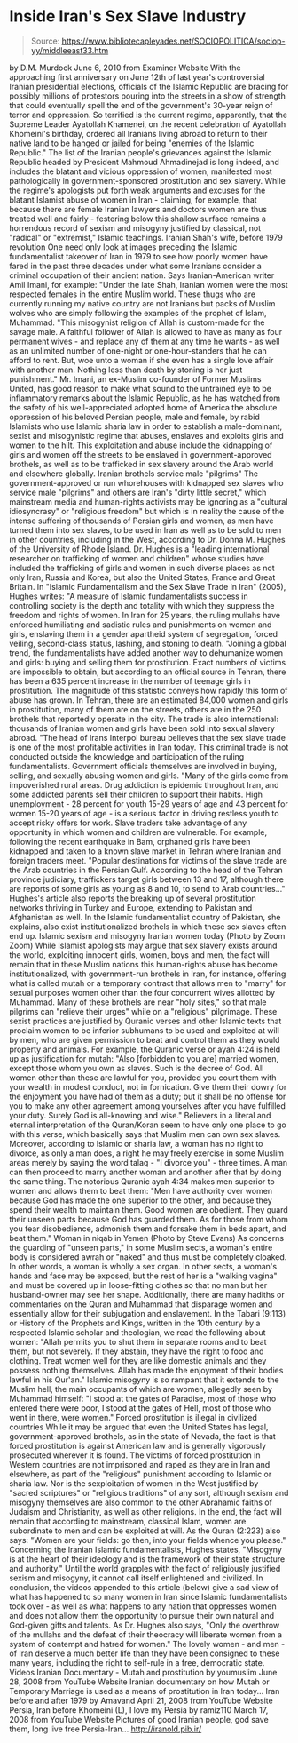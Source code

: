 # Inside Iran's Sex Slave Industry

> Source: https://www.bibliotecapleyades.net/SOCIOPOLITICA/sociop-yy/middleeast33.htm

by D.M. Murdock
June 6, 2010
from
Examiner Website
With the approaching first anniversary on June
12th of last year's controversial Iranian presidential elections, officials
of the Islamic Republic are bracing for possibly millions of protestors
pouring into the streets in a show of strength that could eventually spell
the end of the government's 30-year reign of terror and oppression.
So terrified is the current regime, apparently,
that the Supreme Leader
Ayatollah Khamenei, on the recent celebration
of Ayatollah Khomeini's birthday, ordered all Iranians living abroad to
return to their native land to be hanged or jailed for being "enemies of the
Islamic Republic."
The list of the Iranian people's grievances against the Islamic Republic
headed by President Mahmoud Ahmadinejad is long indeed, and includes
the blatant and vicious oppression of women, manifested most pathologically
in government-sponsored prostitution and sex slavery.
While the regime's apologists put forth weak arguments and excuses for the
blatant Islamist abuse of women in Iran - claiming, for example, that
because there are female Iranian lawyers and doctors women are thus treated
well and fairly - festering below this shallow surface remains a horrendous
record of sexism and misogyny justified by classical, not "radical" or
"extremist," Islamic teachings.
Iranian Shah's wife, before
1979 revolution
One need only look at images preceding the
Islamic fundamentalist takeover of Iran in 1979 to see how poorly women have
fared in the past three decades under what some Iranians consider a criminal
occupation of their ancient nation.
Says Iranian-American writer
Amil Imani,
for example:
"Under the late Shah, Iranian women were the
most respected females in the entire Muslim world. These thugs who are
currently running my native country are not Iranians but packs of Muslim
wolves who are simply following the examples of the prophet of Islam,
Muhammad.
"This misogynist religion of Allah is custom-made for the savage male. A
faithful follower of Allah is allowed to have as many as four permanent
wives - and replace any of them at any time he wants - as well as an
unlimited number of one-night or one-hour-standers that he can afford to
rent. But, woe unto a woman if she even has a single love affair with
another man. Nothing less than death by stoning is her just punishment."
Mr. Imani, an ex-Muslim co-founder of
Former
Muslims United, has good reason to make what sound to the untrained eye to
be inflammatory remarks about the Islamic Republic, as he has watched from
the safety of his well-appreciated adopted home of America the absolute
oppression of his beloved Persian people, male and female, by rabid
Islamists who use Islamic
sharia law in order to establish a male-dominant,
sexist and misogynistic regime that abuses, enslaves and exploits girls and
women to the hilt.
This exploitation and abuse include the
kidnapping of girls and women off the streets to be enslaved in
government-approved brothels, as well as to be trafficked in sex slavery
around the Arab world and elsewhere globally.
Iranian brothels
service male "pilgrims"
The government-approved or run whorehouses with kidnapped sex slaves who
service male "pilgrims" and others are Iran's "dirty little secret," which
mainstream media and human-rights activists may be ignoring as a "cultural
idiosyncrasy" or "religious freedom" but which is in reality the cause of
the intense suffering of thousands of Persian girls and women, as men have
turned them into sex slaves, to be used in Iran as well as to be sold to men
in other countries, including in the West, according to Dr. Donna M.
Hughes of the University of Rhode Island.
Dr. Hughes is a "leading international researcher on trafficking of women
and children" whose studies have included the trafficking of girls and women
in such diverse places as not only Iran, Russia and Korea, but also the
United States, France and Great Britain.
In "Islamic Fundamentalism and the Sex Slave
Trade in Iran" (2005), Hughes writes:
"A measure of Islamic fundamentalists
success in controlling society is the depth and totality with which they
suppress the freedom and rights of women. In Iran for 25 years, the
ruling mullahs have enforced humiliating and sadistic rules and
punishments on women and girls, enslaving them in a gender apartheid
system of segregation, forced veiling, second-class status, lashing, and
stoning to death.
"Joining a global trend, the fundamentalists have added another way to
dehumanize women and girls: buying and selling them for prostitution.
Exact numbers of victims are impossible to obtain, but according to an
official source in Tehran, there has been a 635 percent increase in the
number of teenage girls in prostitution.
The magnitude of this statistic conveys how
rapidly this form of abuse has grown. In Tehran, there are an estimated
84,000 women and girls in prostitution, many of them are on the streets,
others are in the 250 brothels that reportedly operate in the city. The
trade is also international: thousands of Iranian women and girls have
been sold into sexual slavery abroad.
"The head of Irans Interpol bureau believes that the sex slave trade is
one of the most profitable activities in Iran today. This criminal trade
is not conducted outside the knowledge and participation of the ruling
fundamentalists. Government officials themselves are involved in buying,
selling, and sexually abusing women and girls.
"Many of the girls come from impoverished rural areas. Drug addiction is
epidemic throughout Iran, and some addicted parents sell their children
to support their habits. High unemployment - 28 percent for youth 15-29
years of age and 43 percent for women 15-20 years of age - is a serious
factor in driving restless youth to accept risky offers for work.
Slave traders take advantage of any
opportunity in which women and children are vulnerable. For example,
following the recent earthquake in Bam, orphaned girls have been
kidnapped and taken to a known slave market in Tehran where Iranian and
foreign traders meet.
"Popular destinations for victims of the slave trade are the Arab
countries in the Persian Gulf. According to the head of the Tehran
province judiciary, traffickers target girls between 13 and 17, although
there are reports of some girls as young as 8 and 10, to send to Arab
countries..."
Hughes's article also reports the breaking up of
several prostitution networks thriving in Turkey and Europe, extending to
Pakistan and Afghanistan as well.
In the Islamic fundamentalist country of
Pakistan, she explains, also exist institutionalized brothels in which these
sex slaves often end up.
Islamic sexism and
misogyny
Iranian women today
(Photo by Zoom Zoom)
While Islamist apologists may argue that
sex
slavery exists around the world, exploiting innocent girls, women, boys and
men, the fact will remain that in these Muslim nations this human-rights
abuse has become institutionalized, with government-run brothels in Iran,
for instance, offering what is called
mutah or a temporary contract that
allows men to "marry" for sexual purposes women other than the four
concurrent wives allotted by Muhammad.
Many of these brothels are near "holy sites," so
that male pilgrims can "relieve their urges" while on a "religious"
pilgrimage.
These sexist practices are justified by Quranic verses and other Islamic
texts that proclaim women to be inferior subhumans to be used and exploited
at will by men, who are given permission to beat and control them as they
would property and animals.
For example, the
Quranic verse or ayah 4:24 is held up as justification for
mutah:
"Also [forbidden to you are] married women,
except those whom you own as slaves. Such is the decree of God. All
women other than these are lawful for you, provided you court them with
your wealth in modest conduct, not in fornication.
Give them their dowry for the enjoyment you
have had of them as a duty; but it shall be no offense for you to make
any other agreement among yourselves after you have fulfilled your duty.
Surely God is all-knowing and wise."
Believers in a literal and eternal
interpretation of the Quran/Koran seem to have only one place to go with
this verse, which basically says that Muslim men can own sex slaves.
Moreover, according to Islamic or sharia law, a
woman has no right to divorce, as only a man does, a right he may freely
exercise in some Muslim areas merely by saying the word
talaq - "I divorce
you" - three times. A man can then proceed to marry another woman and
another after that by doing the same thing.
The notorious
Quranic ayah 4:34 makes men superior to women and allows them
to beat them:
"Men have authority over women because
God
has made the one superior to the other, and because they spend their
wealth to maintain them.
Good women are obedient. They guard their
unseen parts because God has guarded them. As for those from whom you
fear disobedience, admonish them and forsake them in beds apart, and
beat them."
Woman in niqab in Yemen
(Photo by Steve Evans)
As concerns the guarding of "unseen parts," in
some Muslim sects, a woman's entire body is considered awrah or "naked" and
thus must be completely cloaked.
In other words, a woman is wholly a sex
organ. In other sects, a woman's hands and face may be exposed, but the rest
of her is a "walking vagina" and must be covered up in loose-fitting clothes
so that no man but her husband-owner may see her shape.
Additionally, there are many hadiths or commentaries on the Quran and
Muhammad that disparage women and essentially allow for their subjugation
and enslavement.
In the Tabari (9:113) or
History of the Prophets
and Kings, written in the 10th century by a respected Islamic scholar and
theologian, we read the following about women:
"Allah permits you to shut them in separate
rooms and to beat them, but not severely. If they abstain, they have the
right to food and clothing. Treat women well for they are like domestic
animals and they possess nothing themselves. Allah has made the
enjoyment of their bodies lawful in his Qur'an."
Islamic misogyny is so rampant that it extends
to
the Muslim hell, the main occupants of which are women, allegedly seen by
Muhammad himself:
"I stood at the gates of Paradise, most of
those who entered there were poor, I stood at the gates of Hell, most of
those who went in there, were women."
Forced prostitution is
illegal in civilized countries
While it may be argued that even the United States has legal,
government-approved brothels, as in the state of Nevada, the fact is that
forced prostitution is against American law and is generally vigorously
prosecuted wherever it is found.
The victims of forced prostitution in Western
countries are not imprisoned and raped as they are in Iran and elsewhere, as
part of the "religious" punishment according to Islamic or sharia law.
Nor is the sexploitation of women in the West
justified by "sacred scriptures" or "religious traditions" of any sort,
although sexism and misogyny themselves are also common to the other
Abrahamic faiths of Judaism and Christianity, as well as other religions.
In the end, the fact will remain that according to mainstream, classical
Islam, women are subordinate to men and can be exploited at will.
As the
Quran (2:223) also says:
"Women are your fields: go then, into your
fields whence you please."
Concerning the Iranian Islamic fundamentalists,
Hughes states,
"Misogyny is at the heart of their ideology
and is the framework of their state structure and authority."
Until the world grapples with the fact of
religiously justified sexism and misogyny, it cannot call itself enlightened
and civilized.
In conclusion, the videos appended to this article (below) give a sad view of what
has happened to so many women in Iran since Islamic fundamentalists took
over - as well as what happens to any nation that oppresses women and does
not allow them the opportunity to pursue their own natural and God-given
gifts and talents.
As Dr. Hughes also says,
"Only the overthrow of the mullahs and the
defeat of their theocracy will liberate women from a system of contempt
and hatred for women."
The lovely women - and men - of Iran deserve a
much better life than they have been consigned to these many years,
including the right to self-rule in a free, democratic state.
Videos
Iranian Documentary - Mutah and prostitution
by
youmuslim
June 28, 2008
from
YouTube Website
Iranian documentary on how
Mutah or Temporary Marriage
is used as a means of prostitution in
Iran today...
Iran before and after 1979
by
Amavand
April 21, 2008
from
YouTube Website
Persia, Iran before Khomeini (L), I love my Persia
by
ramiz110
March 17, 2008
from
YouTube Website
Pictures of good Iranian people, god save them, long live free
Persia-Iran...
http://iranold.pib.ir/
